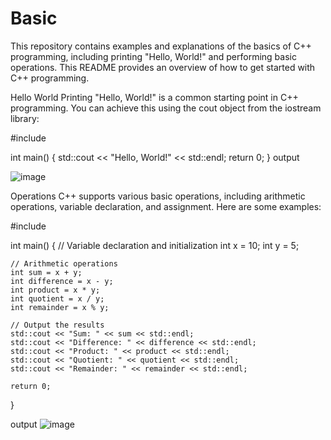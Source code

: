 # Basic
This repository contains examples and explanations of the basics of C++ programming, including printing "Hello, World!" and performing basic operations. This README provides an overview of how to get started with C++ programming.

Hello World
Printing "Hello, World!" is a common starting point in C++ programming. You can achieve this using the cout object from the iostream library:

#include <iostream>

int main() {
    std::cout << "Hello, World!" << std::endl;
    return 0;
}
output

![image](https://github.com/Vrn24/Basic/assets/112547439/63c82414-abd6-4be4-b609-866e73b969cf)

Operations
C++ supports various basic operations, including arithmetic operations, variable declaration, and assignment. Here are some examples:

#include <iostream>

int main() {
    // Variable declaration and initialization
    int x = 10;
    int y = 5;

    // Arithmetic operations
    int sum = x + y;
    int difference = x - y;
    int product = x * y;
    int quotient = x / y;
    int remainder = x % y;

    // Output the results
    std::cout << "Sum: " << sum << std::endl;
    std::cout << "Difference: " << difference << std::endl;
    std::cout << "Product: " << product << std::endl;
    std::cout << "Quotient: " << quotient << std::endl;
    std::cout << "Remainder: " << remainder << std::endl;

    return 0;
}

output
![image](https://github.com/Vrn24/Basic/assets/112547439/46d9ecb8-0063-4230-8b33-f87e26d17788)

